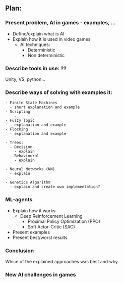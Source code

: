 ## Plan:
### Present problem, AI in games - examples, ...
  - Define/explain what is AI
  - Explain how it is used in video games
    - AI techniques:
      - Deterministic
      - Non deterministic

### Describe tools in use: ?? 
Unity, VS, python...

### Describe ways of solving with examples it:
    - Finite State Machines
      - short explanation and example
    - Scripting
        - 
    - Fuzzy logic
      - explanation and example
    - Flocking
      - explanation and example

    - Trees:
      - Decision
        - explain
      - Behavioural
        - explain

    - Neural Networks (NN)
      - explain

    - Genetics Algorithm
      - explain and create own implementation?

### ML-agents
- Explain how it works
  - Deep Reinforcement Learning
    - Proximal Policy Optimization (PPO)
    - Soft Actor-Critic (SAC)
- Present examples
- Present best/worst results
### Conclusion
Whice of the explained approaches was best and why.

### New AI challenges in games
